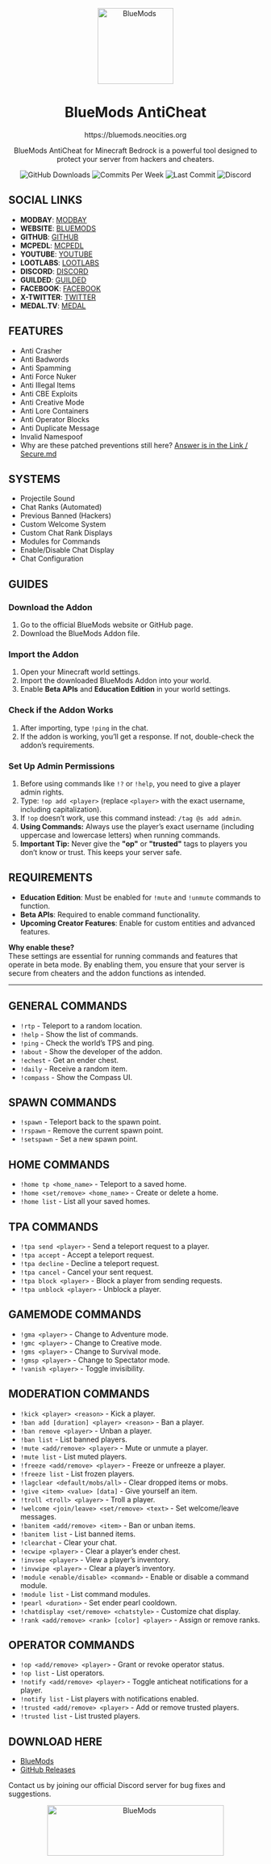 <p align="center">
  <img src="https://bluemods.neocities.org/p/ic_blue.png" alt="BlueMods" width="150" height="150">
</p>
<h1 align="center">BlueMods AntiCheat</h1>
<p align="center">https://bluemods.neocities.org</p>
<p align="center">
  BlueMods AntiCheat for Minecraft Bedrock is a powerful tool designed to protect your server from hackers and cheaters.
</p>
<p align="center">
  <img src="https://img.shields.io/github/downloads/BlueModsYT/BlueMods/total?style=for-the-badge" alt="GitHub Downloads">
  <img src="https://img.shields.io/github/commit-activity/m/BlueModsYT/BlueMods?style=for-the-badge" alt="Commits Per Week">
  <img src="https://img.shields.io/github/last-commit/BlueModsYT/BlueMods?style=for-the-badge" alt="Last Commit">
  <img src="https://img.shields.io/discord/913049851531522078?style=for-the-badge&label=Discord&color=0000ff&link=https%3A%2F%2Fdiscord.gg%2Fbluemods-anticheat-913049851531522078" alt="Discord">
</p>

## **SOCIAL LINKS**
- **MODBAY**: [MODBAY](https://modbay.org/user/BlueMods/)
- **WEBSITE**: [BLUEMODS](https://bluemods.neocities.org)  
- **GITHUB**: [GITHUB](https://github.com/BlueModsYT/BlueMods-AntiCheat/releases)  
- **MCPEDL**: [MCPEDL](https://mcpedl.com/bluemods)  
- **YOUTUBE**: [YOUTUBE](https://youtube.com/@BlueModsYT)
- **LOOTLABS**: [LOOTLABS](https://loot-link.com/s?c7f23bb4)
- **DISCORD**: [DISCORD](https://discord.gg/ppPT3MvgCk)
- **GUILDED**: [GUILDED](https://guilded.gg/u/ShadowBladeYT123)
- **FACEBOOK**: [FACEBOOK](https://facebook.com/profile.php?id=61566407283474)
- **X-TWITTER**: [TWITTER](https://x.com/BlueModsYT)
- **MEDAL.TV**: [MEDAL](https://medal.tv/u/BlueMods)

## **FEATURES**
- Anti Crasher
- Anti Badwords
- Anti Spamming
- Anti Force Nuker
- Anti Illegal Items
- Anti CBE Exploits
- Anti Creative Mode
- Anti Lore Containers
- Anti Operator Blocks
- Anti Duplicate Message
- Invalid Namespoof
- Why are these patched preventions still here? [Answer is in the Link / Secure.md](https://github.com/BlueModsYT/BlueMods-AntiCheat/blob/main/SECURE.md)

## **SYSTEMS**
- Projectile Sound
- Chat Ranks (Automated)
- Previous Banned (Hackers)
- Custom Welcome System
- Custom Chat Rank Displays
- Modules for Commands
- Enable/Disable Chat Display
- Chat Configuration

## **GUIDES**
### **Download the Addon**
1. Go to the official BlueMods website or GitHub page.
2. Download the BlueMods Addon file.

### **Import the Addon**
1. Open your Minecraft world settings.
2. Import the downloaded BlueMods Addon into your world.
3. Enable **Beta APIs** and **Education Edition** in your world settings.

### **Check if the Addon Works**
1. After importing, type `!ping` in the chat.
2. If the addon is working, you’ll get a response. If not, double-check the addon’s requirements.

### **Set Up Admin Permissions**
1. Before using commands like `!?` or `!help`, you need to give a player admin rights.
2. Type: `!op add <player>` (replace `<player>` with the exact username, including capitalization).
3. If `!op` doesn’t work, use this command instead: `/tag @s add admin`.
4. **Using Commands:** Always use the player’s exact username (including uppercase and lowercase letters) when running commands.
5. **Important Tip:** Never give the **"op"** or **"trusted"** tags to players you don’t know or trust. This keeps your server safe.

## **REQUIREMENTS**
- **Education Edition**: Must be enabled for `!mute` and `!unmute` commands to function.
- **Beta APIs**: Required to enable command functionality.
- **Upcoming Creator Features**: Enable for custom entities and advanced features.

**Why enable these?**  
These settings are essential for running commands and features that operate in beta mode. By enabling them, you ensure that your server is secure from cheaters and the addon functions as intended.

---

## **GENERAL COMMANDS**
- `!rtp` - Teleport to a random location.
- `!help` - Show the list of commands.
- `!ping` - Check the world’s TPS and ping.
- `!about` - Show the developer of the addon.
- `!echest` - Get an ender chest.
- `!daily` - Receive a random item.
- `!compass` - Show the Compass UI.

## **SPAWN COMMANDS**
- `!spawn` - Teleport back to the spawn point.
- `!rspawn` - Remove the current spawn point.
- `!setspawn` - Set a new spawn point.

## **HOME COMMANDS**
- `!home tp <home_name>` - Teleport to a saved home.
- `!home <set/remove> <home_name>` - Create or delete a home.
- `!home list` - List all your saved homes.

## **TPA COMMANDS**
- `!tpa send <player>` - Send a teleport request to a player.
- `!tpa accept` - Accept a teleport request.
- `!tpa decline` - Decline a teleport request.
- `!tpa cancel` - Cancel your sent request.
- `!tpa block <player>` - Block a player from sending requests.
- `!tpa unblock <player>` - Unblock a player.

## **GAMEMODE COMMANDS**
- `!gma <player>` - Change to Adventure mode.
- `!gmc <player>` - Change to Creative mode.
- `!gms <player>` - Change to Survival mode.
- `!gmsp <player>` - Change to Spectator mode.
- `!vanish <player>` - Toggle invisibility.

## **MODERATION COMMANDS**
- `!kick <player> <reason>` - Kick a player.
- `!ban add [duration] <player> <reason>` - Ban a player.
- `!ban remove <player>` - Unban a player.
- `!ban list` - List banned players.
- `!mute <add/remove> <player>` - Mute or unmute a player.
- `!mute list` - List muted players.
- `!freeze <add/remove> <player>` - Freeze or unfreeze a player.
- `!freeze list` - List frozen players.
- `!lagclear <default/mobs/all>` - Clear dropped items or mobs.
- `!give <item> <value> [data]` - Give yourself an item.
- `!troll <troll> <player>` - Troll a player.
- `!welcome <join/leave> <set/remove> <text>` - Set welcome/leave messages.
- `!banitem <add/remove> <item>` - Ban or unban items.
- `!banitem list` - List banned items.
- `!clearchat` - Clear your chat.
- `!ecwipe <player>` - Clear a player’s ender chest.
- `!invsee <player>` - View a player’s inventory.
- `!invwipe <player>` - Clear a player’s inventory.
- `!module <enable/disable> <command>` - Enable or disable a command module.
- `!module list` - List command modules.
- `!pearl <duration>` - Set ender pearl cooldown.
- `!chatdisplay <set/remove> <chatstyle>` - Customize chat display.
- `!rank <add/remove> <rank> [color] <player>` - Assign or remove ranks.

## **OPERATOR COMMANDS**
- `!op <add/remove> <player>` - Grant or revoke operator status.
- `!op list` - List operators.
- `!notify <add/remove> <player>` - Toggle anticheat notifications for a player.
- `!notify list` - List players with notifications enabled.
- `!trusted <add/remove> <player>` - Add or remove trusted players.
- `!trusted list` - List trusted players.

## **DOWNLOAD HERE**
- [BlueMods](https://bluemods.neocities.org)
- [GitHub Releases](https://github.com/BlueModsYT/BlueMods-AntiCheat/releases)

Contact us by joining our official Discord server for bug fixes and suggestions.
<p align="center">
  <img src="https://github.com/user-attachments/assets/da292086-bee4-4210-9b91-5ad6c451a052" alt="BlueMods" width="350" height="100">
</p>
